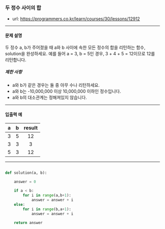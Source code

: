### 두 정수 사이의 합

 - url: https://programmers.co.kr/learn/courses/30/lessons/12912
 
 --------
 
#### 문제 설명
두 정수 a, b가 주어졌을 때 a와 b 사이에 속한 모든 정수의 합을 리턴하는 함수, solution을 완성하세요. 예를 들어 a = 3, b = 5인 경우, 3 + 4 + 5 = 12이므로 12를 리턴합니다.
##### 제한 사항
 - a와 b가 같은 경우는 둘 중 아무 수나 리턴하세요.
 - a와 b는 -10,000,000 이상 10,000,000 이하인 정수입니다.
 - a와 b의 대소관계는 정해져있지 않습니다.
 
--------
 
#### 입출력 예
 |a|b|result|
 |:---:|:---:|:---:|
 |3|5|12|
 |3|3|3|
 |5|3|12|
 
--------

```python

def solution(a, b):

    answer = 0
    
    if a < b:
        for i in range(a,b+1):
            answer = answer + i
    else:
        for i in range(b,a+1):
            answer = answer + i
        
    return answer

```
